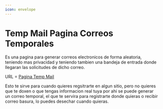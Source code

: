 ```yaml
---
icon: envelope
---
```


# Temp Mail Pagina Correos Temporales

Es una pagina para generar correos electronicos de forma aleatoria, teniendo mas privacidad y teniendo tambien una bandeja de entrada donde llegaran las solicitudes de dicho correo.

URL = [Pagina Temp Mail](https://temp-mail.org)

Esto te sirve para cuando quieres regsitrarte en algun sitio, pero no quieres que te doxen o que tengas informacion real tuya por ahi se puede generar un correo temporal, el que te servira para registrarte donde quieras o recibir correo basura, lo puedes desechar cuando quieras.
